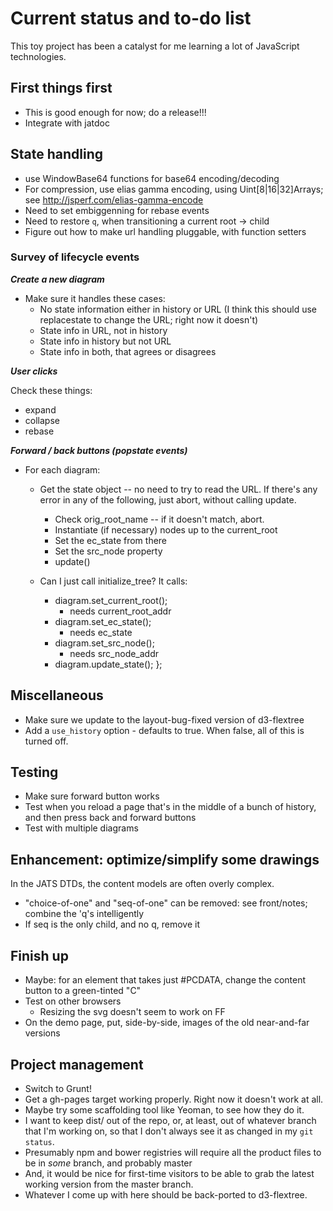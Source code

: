 # Current status and to-do list

This toy project has been a catalyst for me learning a lot of 
JavaScript technologies. 


## First things first

* This is good enough for now; do a release!!!
* Integrate with jatdoc 


## State handling

* use WindowBase64 functions for base64 encoding/decoding
* For compression, use elias gamma encoding, using Uint[8|16|32]Arrays; see
  http://jsperf.com/elias-gamma-encode
* Need to set embiggenning for rebase events
* Need to restore `q`, when transitioning a current root -> child
* Figure out how to make url handling pluggable, with function setters


### Survey of lifecycle events

***Create a new diagram***

* Make sure it handles these cases:
    * No state information either in history or URL (I think this should
      use replacestate to change the URL; right now it doesn't)
    * State info in URL, not in history
    * State info in history but not URL
    * State info in both, that agrees or disagrees


***User clicks***

Check these things:

* expand
* collapse
* rebase


***Forward / back buttons (popstate events)***

* For each diagram:
    * Get the state object -- no need to try to read the URL. If there's any error in
      any of the following, just abort, without calling update.
        * Check orig_root_name -- if it doesn't match, abort.
        * Instantiate (if necessary) nodes up to the current_root
        * Set the ec_state from there
        * Set the src_node property
        * update()

    * Can I just call initialize_tree? It calls:
        * diagram.set_current_root();
            * needs current_root_addr
        * diagram.set_ec_state();
            * needs ec_state
        * diagram.set_src_node();
            * needs src_node_addr
        * diagram.update_state();
    };


## Miscellaneous

* Make sure we update to the layout-bug-fixed version of d3-flextree
* Add a `use_history` option - defaults to true. When false, all of this is turned off.


## Testing

* Make sure forward button works
* Test when you reload a page that's in the middle of a bunch of history, and
  then press back and forward buttons
* Test with multiple diagrams


## Enhancement: optimize/simplify some drawings

In the JATS DTDs, the content models are often overly complex.

* "choice-of-one" and "seq-of-one" can be removed: see front/notes;
  combine the 'q's intelligently
* If seq is the only child, and no q, remove it


## Finish up

* Maybe: for an element that takes just #PCDATA, change the content button to a
  green-tinted "C"
* Test on other browsers
    * Resizing the svg doesn't seem to work on FF
* On the demo page, put, side-by-side, images of the old near-and-far versions


## Project management

* Switch to Grunt!
* Get a gh-pages target working properly. Right now it doesn't work at all.
* Maybe try some scaffolding tool like Yeoman, to see how they do it.
* I want to keep dist/ out of the repo, or, at least, out of whatever branch
  that I'm working on, so that I don't always see it as changed 
  in my `git status`.
* Presumably npm and bower registries will require all the
  product files to be in *some* branch, and probably master
* And, it would be nice for first-time visitors to be able to grab the latest
  working version from the master branch.
* Whatever I come up with here should be back-ported to d3-flextree.


